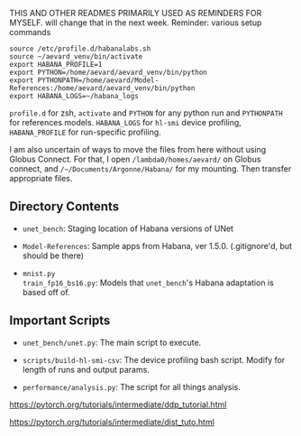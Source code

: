 THIS AND OTHER READMES PRIMARILY USED AS REMINDERS FOR MYSELF. will change that in the next week.
Reminder: various setup commands

```
source /etc/profile.d/habanalabs.sh
source ~/aevard_venv/bin/activate
export HABANA_PROFILE=1
export PYTHON=/home/aevard/aevard_venv/bin/python
export PYTHONPATH=/home/aevard/Model-References:/home/aevard/aevard_venv/bin/python
export HABANA_LOGS=~/habana_logs
```
`profile.d` for zsh, `activate` and `PYTHON` for any python run and `PYTHONPATH` for references models. `HABANA_LOGS` for `hl-smi` device profiling, `HABANA_PROFILE` for run-specific profiling.

I am also uncertain of ways to move the files from here without using Globus Connect.
For that, I open `/lambda0/homes/aevard/` on Globus connect, and `/~/Documents/Argonne/Habana/` for my mounting.
Then transfer appropriate files.

## Directory Contents
* `unet_bench`:
    Staging location of Habana versions of UNet

* `Model-References`:
    Sample apps from Habana, ver 1.5.0. (.gitignore'd, but should be there)

* `mnist.py`  
`train_fp16_bs16.py`:
    Models that `unet_bench`'s Habana adaptation is based off of.

## Important Scripts
* `unet_bench/unet.py`:
    The main script to execute.

* `scripts/build-hl-smi-csv`:
    The device profiling bash script. Modify for length of runs and output params.

* `performance/analysis.py`:
    The script for all things analysis.


https://pytorch.org/tutorials/intermediate/ddp_tutorial.html

https://pytorch.org/tutorials/intermediate/dist_tuto.html